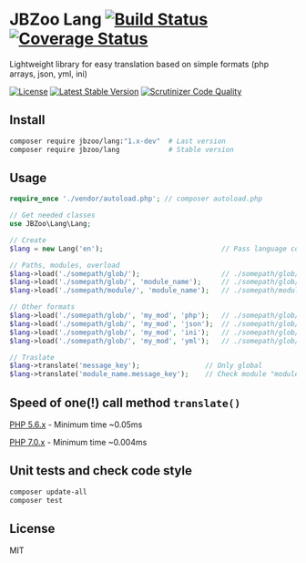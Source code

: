 # JBZoo Lang  [![Build Status](https://travis-ci.org/JBZoo/Lang.svg?branch=master)](https://travis-ci.org/JBZoo/Lang)      [![Coverage Status](https://coveralls.io/repos/github/JBZoo/Lang/badge.svg?branch=master)](https://coveralls.io/github/JBZoo/Lang?branch=master)

Lightweight library for easy translation based on simple formats (php arrays, json, yml, ini)

[![License](https://poser.pugx.org/JBZoo/Lang/license)](https://packagist.org/packages/JBZoo/Lang)      [![Latest Stable Version](https://poser.pugx.org/JBZoo/Lang/v/stable)](https://packagist.org/packages/JBZoo/Lang) [![Scrutinizer Code Quality](https://scrutinizer-ci.com/g/JBZoo/Lang/badges/quality-score.png?b=master)](https://scrutinizer-ci.com/g/JBZoo/Lang/?branch=master)


## Install
```sh
composer require jbzoo/lang:"1.x-dev"  # Last version
composer require jbzoo/lang            # Stable version
```


## Usage

```php
require_once './vendor/autoload.php'; // composer autoload.php

// Get needed classes
use JBZoo\Lang\Lang;

// Create
$lang = new Lang('en');                             // Pass language code (only two chars!)

// Paths, modules, overload
$lang->load('./somepath/glob/');                    // ./somepath/glob/langs/en.php
$lang->load('./somepath/glob/', 'module_name');     // ./somepath/glob/langs/en.module_name.php
$lang->load('./somepath/module/', 'module_name');   // ./somepath/module/langs/en.module_name.php (overload previous)

// Other formats
$lang->load('./somepath/glob/', 'my_mod', 'php');   // ./somepath/glob/langs/en.my_mod.php
$lang->load('./somepath/glob/', 'my_mod', 'json');  // ./somepath/glob/langs/en.my_mod.json
$lang->load('./somepath/glob/', 'my_mod', 'ini');   // ./somepath/glob/langs/en.my_mod.ini
$lang->load('./somepath/glob/', 'my_mod', 'yml');   // ./somepath/glob/langs/en.my_mod.yml  (Symfony/Yaml)

// Traslate
$lang->translate('message_key');                // Only global
$lang->translate('module_name.message_key');    // Check module "module_name" and after that global path
```


## Speed of one(!) call method `translate()`
[PHP 5.6.x](https://travis-ci.org/JBZoo/Lang/jobs/110844247#L470) - Minimum time ~0.05ms

[PHP 7.0.x](https://travis-ci.org/JBZoo/Lang/jobs/110844248#L475) - Minimum time ~0.004ms


## Unit tests and check code style
```sh
composer update-all
composer test
```


## License

MIT
